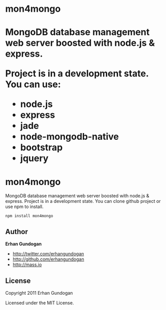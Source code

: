 <h1>mon4mongo<h1>
<p>MongoDB database management web server boosted with node.js & express.</p>
<p>Project is in a development state. You can use:</p>
<code></code>
<ul>
<li>node.js</li>
<li>express</li>
<li>jade</li>
<li>node-mongodb-native</li>
<li>bootstrap</li>
<li>jquery</li>
</ul>

mon4mongo
==========
MongoDB database management web server boosted with node.js & express.
Project is in a development state. You can clone github project or use npm to install.
```
npm install mon4mongo
```

Author
------

**Erhan Gundogan**

+ http://twitter.com/erhangundogan
+ http://github.com/erhangundogan
+ http://mass.io


License
---------------------

Copyright 2011 Erhan Gundogan

Licensed under the MIT License.

